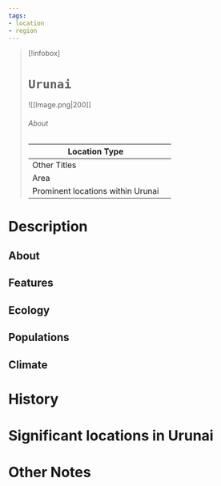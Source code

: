 ```yaml
---
tags:
- location
- region
---
```

> [!infobox]
> # `Urunai`
> ![[Image.png|200]]
> ###### About
> | Location Type |   |
> | ---- | ---- |
> | Other Titles |  |
> | Area |  |
> | Prominent locations within Urunai |   |

# Description

## About



## Features



## Ecology



## Populations



## Climate



# History



# Significant locations in Urunai



# Other Notes


